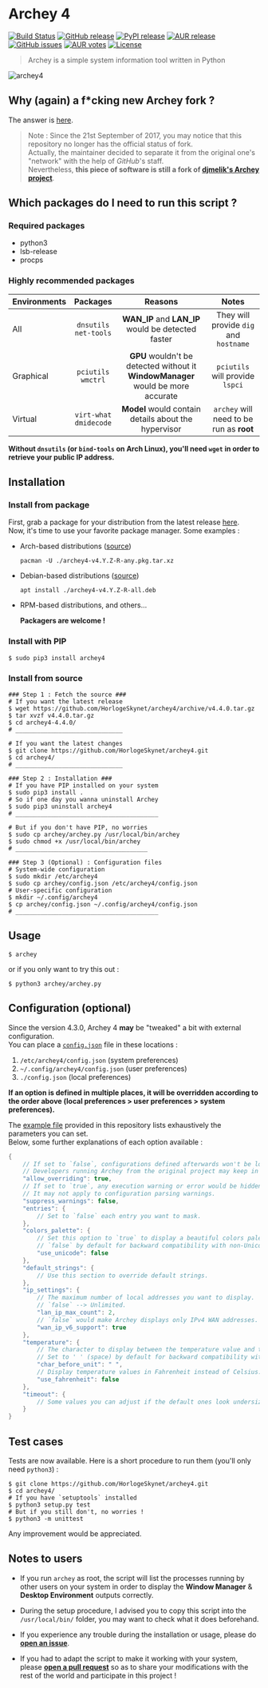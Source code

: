 # Archey 4

[![Build Status](https://travis-ci.org/HorlogeSkynet/archey4.svg?branch=master)](https://travis-ci.org/HorlogeSkynet/archey4)
[![GitHub release](https://img.shields.io/github/release/HorlogeSkynet/archey4.svg)](https://github.com/HorlogeSkynet/archey4/releases/latest)
[![PyPI release](https://img.shields.io/pypi/v/archey4.svg)](https://pypi.org/project/archey4/)
[![AUR release](https://img.shields.io/aur/version/archey4.svg)](https://aur.archlinux.org/packages/archey4/)
[![GitHub issues](https://img.shields.io/github/issues/HorlogeSkynet/archey4.svg)](https://github.com/HorlogeSkynet/archey4/issues)
[![AUR votes](https://img.shields.io/aur/votes/archey4.svg)](https://aur.archlinux.org/packages/archey4/)
[![License](https://img.shields.io/aur/license/archey4.svg)](https://aur.archlinux.org/packages/archey4/)

> Archey is a simple system information tool written in Python

![archey4](https://horlogeskynet.github.io/img/blog/the-archey-project-what-i-ve-decided-to-do.png?v4.3.1)

## Why (again) a f*cking new Archey fork ?

The answer is [here](https://horlogeskynet.github.io/archey4).

> Note : Since the 21st September of 2017, you may notice that this repository no longer has the official status of fork.  
> Actually, the maintainer decided to separate it from the original one's "network" with the help of _GitHub_'s staff.  
> Nevertheless, **this piece of software is still a fork of [djmelik's Archey project](https://github.com/djmelik/archey.git)**.

## Which packages do I need to run this script ?

### Required packages

* python3
* lsb-release
* procps

### Highly recommended packages

| Environments |  Packages  |                Reasons                | Notes |
| :----------- | :--------: | :-----------------------------------: | :---: |
| All          | `dnsutils`<br>`net-tools` | **WAN_IP** and **LAN_IP** would be detected faster | They will provide `dig` and `hostname` |
| Graphical    |  `pciutils`<br>`wmctrl`  | **GPU** wouldn't be detected without it<br>**WindowManager** would be more accurate | `pciutils` will provide `lspci` |
| Virtual      | `virt-what`<br>`dmidecode` | **Model** would contain details about the hypervisor | `archey` will need to be run as **root** |

**Without `dnsutils` (or `bind-tools` on Arch Linux), you'll need `wget` in order to retrieve your public IP address.**

## Installation

### Install from package

First, grab a package for your distribution from the latest release [here](https://github.com/HorlogeSkynet/archey4/releases/latest).  
Now, it's time to use your favorite package manager. Some examples :

* Arch-based distributions ([source](https://aur.archlinux.org/packages/archey4/))

	```shell
	pacman -U ./archey4-v4.Y.Z-R-any.pkg.tar.xz
	```

* Debian-based distributions ([source](https://labs.pixelswap.fr/HorlogeSkynet/archey4-packaging))

	```shell
	apt install ./archey4-v4.Y.Z-R-all.deb
	```

* RPM-based distributions, and others...

	**Packagers are welcome !**

### Install with PIP

```shell
$ sudo pip3 install archey4
```

### Install from source

```shell
### Step 1 : Fetch the source ###
# If you want the latest release
$ wget https://github.com/HorlogeSkynet/archey4/archive/v4.4.0.tar.gz
$ tar xvzf v4.4.0.tar.gz
$ cd archey4-4.4.0/
# ______________________________

# If you want the latest changes
$ git clone https://github.com/HorlogeSkynet/archey4.git
$ cd archey4/
# ______________________________

### Step 2 : Installation ###
# If you have PIP installed on your system
$ sudo pip3 install .
# So if one day you wanna uninstall Archey
$ sudo pip3 uninstall archey4
# ________________________________________

# But if you don't have PIP, no worries
$ sudo cp archey/archey.py /usr/local/bin/archey
$ sudo chmod +x /usr/local/bin/archey
# _____________________________________

### Step 3 (Optional) : Configuration files
# System-wide configuration
$ sudo mkdir /etc/archey4
$ sudo cp archey/config.json /etc/archey4/config.json
# User-specific configuration
$ mkdir ~/.config/archey4
$ cp archey/config.json ~/.config/archey4/config.json
# ________________________________________
```

## Usage

```shell
$ archey
```

or if you only want to try this out :

```shell
$ python3 archey/archey.py
```

## Configuration (optional)

Since the version 4.3.0, Archey 4 **may** be "tweaked" a bit with external configuration.  
You can place a [`config.json`](config.json) file in these locations :

1. `/etc/archey4/config.json` (system preferences)
2. `~/.config/archey4/config.json` (user preferences)
3. `./config.json` (local preferences)

**If an option is defined in multiple places, it will be overridden according to the order above (local preferences > user preferences > system preferences).**

The [example file](config.json) provided in this repository lists exhaustively the parameters you can set.  
Below, some further explanations of each option available :

```cpp
{
	// If set to `false`, configurations defined afterwards won't be loaded.
	// Developers running Archey from the original project may keep in there the original `config.json` while having their own external configuration set elsewhere.
	"allow_overriding": true,
	// If set to `true`, any execution warning or error would be hidden.
	// It may not apply to configuration parsing warnings.
	"suppress_warnings": false,
	"entries": {
		// Set to `false` each entry you want to mask.
	},
	"colors_palette": {
		// Set this option to `true` to display a beautiful colors palette.
		// `false` by default for backward compatibility with non-Unicode locales.
		"use_unicode": false
	},
	"default_strings": {
		// Use this section to override default strings.
	},
	"ip_settings": {
		// The maximum number of local addresses you want to display.
		// `false` --> Unlimited.
		"lan_ip_max_count": 2,
		// `false` would make Archey displays only IPv4 WAN addresses.
		"wan_ip_v6_support": true
	},
	"temperature": {
		// The character to display between the temperature value and the unit (as '°' in 53.2°C).
		// Set to ' ' (space) by default for backward compatibility with non-Unicode locales.
		"char_before_unit": " ",
		// Display temperature values in Fahrenheit instead of Celsius.
		"use_fahrenheit": false
	},
	"timeout": {
		// Some values you can adjust if the default ones look undersized for your system (seconds)
	}
}
```

## Test cases

Tests are now available. Here is a short procedure to run them (you'll only need `python3`) :

```shell
$ git clone https://github.com/HorlogeSkynet/archey4.git
$ cd archey4/
# If you have `setuptools` installed
$ python3 setup.py test
# But if you still don't, no worries !
$ python3 -m unittest
```

Any improvement would be appreciated.

## Notes to users

* If you run `archey` as root, the script will list the processes running by other users on your system in order to display the **Window Manager** & **Desktop Environment** outputs correctly.

* During the setup procedure, I advised you to copy this script into the `/usr/local/bin/` folder, you may want to check what it does beforehand.

* If you experience any trouble during the installation or usage, please do **[open an issue](https://github.com/HorlogeSkynet/archey4/issues/new)**.

* If you had to adapt the script to make it working with your system, please **[open a pull request](https://github.com/HorlogeSkynet/archey4/pulls)** so as to share your modifications with the rest of the world and participate in this project !
